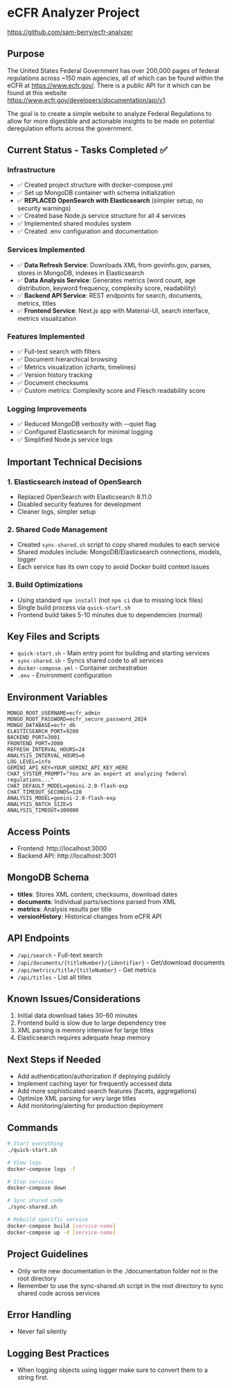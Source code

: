 # eCFR Analyzer Project

https://github.com/sam-berry/ecfr-analyzer

## Purpose
The United States Federal Government has over 200,000 pages of federal regulations across ~150 main agencies, all of which can be found within the eCFR at https://www.ecfr.gov/. There is a public API for it which can be found at this website https://www.ecfr.gov/developers/documentation/api/v1.

The goal is to create a simple website to analyze Federal Regulations to allow for more digestible and actionable insights to be made on potential deregulation efforts across the government.

## Current Status - Tasks Completed ✅

### Infrastructure
- ✅ Created project structure with docker-compose.yml
- ✅ Set up MongoDB container with schema initialization
- ✅ **REPLACED OpenSearch with Elasticsearch** (simpler setup, no security warnings)
- ✅ Created base Node.js service structure for all 4 services
- ✅ Implemented shared modules system
- ✅ Created .env configuration and documentation

### Services Implemented
- ✅ **Data Refresh Service**: Downloads XML from govinfo.gov, parses, stores in MongoDB, indexes in Elasticsearch
- ✅ **Data Analysis Service**: Generates metrics (word count, age distribution, keyword frequency, complexity score, readability)
- ✅ **Backend API Service**: REST endpoints for search, documents, metrics, titles
- ✅ **Frontend Service**: Next.js app with Material-UI, search interface, metrics visualization

### Features Implemented
- ✅ Full-text search with filters
- ✅ Document hierarchical browsing
- ✅ Metrics visualization (charts, timelines)
- ✅ Version history tracking
- ✅ Document checksums
- ✅ Custom metrics: Complexity score and Flesch readability score

### Logging Improvements
- ✅ Reduced MongoDB verbosity with --quiet flag
- ✅ Configured Elasticsearch for minimal logging
- ✅ Simplified Node.js service logs

## Important Technical Decisions

### 1. **Elasticsearch instead of OpenSearch**
- Replaced OpenSearch with Elasticsearch 8.11.0
- Disabled security features for development
- Cleaner logs, simpler setup

### 2. **Shared Code Management**
- Created `sync-shared.sh` script to copy shared modules to each service
- Shared modules include: MongoDB/Elasticsearch connections, models, logger
- Each service has its own copy to avoid Docker build context issues

### 3. **Build Optimizations**
- Using standard `npm install` (not `npm ci` due to missing lock files)
- Single build process via `quick-start.sh`
- Frontend build takes 5-10 minutes due to dependencies (normal)

## Key Files and Scripts

- `quick-start.sh` - Main entry point for building and starting services
- `sync-shared.sh` - Syncs shared code to all services
- `docker-compose.yml` - Container orchestration
- `.env` - Environment configuration

## Environment Variables
```
MONGO_ROOT_USERNAME=ecfr_admin
MONGO_ROOT_PASSWORD=ecfr_secure_password_2024
MONGO_DATABASE=ecfr_db
ELASTICSEARCH_PORT=9200
BACKEND_PORT=3001
FRONTEND_PORT=3000
REFRESH_INTERVAL_HOURS=24
ANALYSIS_INTERVAL_HOURS=6
LOG_LEVEL=info
GEMINI_API_KEY=YOUR_GEMINI_API_KEY_HERE
CHAT_SYSTEM_PROMPT="You are an expert at analyzing federal regulations..."
CHAT_DEFAULT_MODEL=gemini-2.0-flash-exp
CHAT_TIMEOUT_SECONDS=120
ANALYSIS_MODEL=gemini-2.0-flash-exp
ANALYSIS_BATCH_SIZE=5
ANALYSIS_TIMEOUT=300000
```

## Access Points
- Frontend: http://localhost:3000
- Backend API: http://localhost:3001

## MongoDB Schema
- **titles**: Stores XML content, checksums, download dates
- **documents**: Individual parts/sections parsed from XML
- **metrics**: Analysis results per title
- **versionHistory**: Historical changes from eCFR API

## API Endpoints
- `/api/search` - Full-text search
- `/api/documents/{titleNumber}/{identifier}` - Get/download documents
- `/api/metrics/title/{titleNumber}` - Get metrics
- `/api/titles` - List all titles

## Known Issues/Considerations
1. Initial data download takes 30-60 minutes
2. Frontend build is slow due to large dependency tree
3. XML parsing is memory intensive for large titles
4. Elasticsearch requires adequate heap memory

## Next Steps if Needed
- Add authentication/authorization if deploying publicly
- Implement caching layer for frequently accessed data
- Add more sophisticated search features (facets, aggregations)
- Optimize XML parsing for very large titles
- Add monitoring/alerting for production deployment

## Commands
```bash
# Start everything
./quick-start.sh

# View logs
docker-compose logs -f

# Stop services
docker-compose down

# Sync shared code
./sync-shared.sh

# Rebuild specific service
docker-compose build [service-name]
docker-compose up -d [service-name]
```        


## Project Guidelines
- Only write new documentation in the ./documentation folder not in the root directory
- Remember to use the sync-shared.sh script in the root directory to sync shared code across services

## Error Handling
- Never fail silently

## Logging Best Practices
- When logging objects using logger make sure to convert them to a string first.